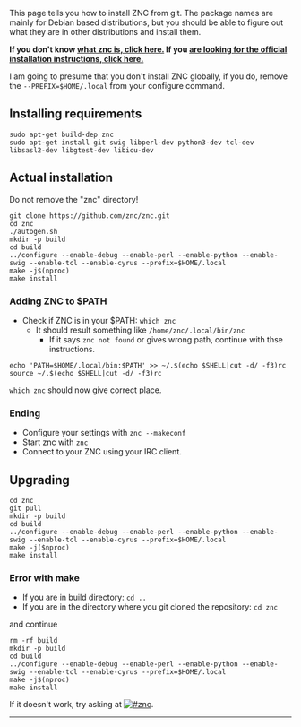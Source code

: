 <!DOCTYPE html>
<html>
<head>
<meta charset="UTF-8" />
<!-- <meta http-equiv="refresh" content="60" /> -->
<meta name="description" content="Installing ZNC directly from git without other instructions to confuse people." />
<meta name="keywords" content="ZNC installation git IRC bouncer" />
<meta name="author" content="Mikaela Suomalainen" />
<link rel="canonical" href="https://mkaysi.github.io/pages/external/zncinstall.html">
<title>Installing ZNC from git</title>
<link rel="stylesheet" type="text/css" href="../../css.css" />
</head>
<body>

This page tells you how to install ZNC from git. The package names are 
mainly for Debian based distributions, but you should be able to figure 
out what they are in other distributions and install them.

**If you don't know [what znc is, click here.](http://wiki.znc.in) If you 
[are looking for the official installation instructions, click here.](http://wiki.znc.in/Installation)**

I am going to presume that you don't install ZNC globally, if you do, 
remove the `--PREFIX=$HOME/.local` from your configure command.

## Installing requirements

```
sudo apt-get build-dep znc
sudo apt-get install git swig libperl-dev python3-dev tcl-dev libsasl2-dev libgtest-dev libicu-dev
```

## Actual installation

Do not remove the "znc" directory!

```
git clone https://github.com/znc/znc.git
cd znc
./autogen.sh
mkdir -p build
cd build
../configure --enable-debug --enable-perl --enable-python --enable-swig --enable-tcl --enable-cyrus --prefix=$HOME/.local
make -j$(nproc)
make install
```

### Adding ZNC to \$PATH

* Check if ZNC is in your \$PATH: `which znc`
    * It should result something like `/home/znc/.local/bin/znc`
        * If it says `znc not found` or gives wrong path, continue with 
        thse instructions.

```
echo 'PATH=$HOME/.local/bin:$PATH' >> ~/.$(echo $SHELL|cut -d/ -f3)rc
source ~/.$(echo $SHELL|cut -d/ -f3)rc
```

`which znc` should now give correct place.

### Ending

* Configure your settings with `znc --makeconf`
* Start znc with `znc`
* Connect to your ZNC using your IRC client.

## Upgrading

```
cd znc
git pull
mkdir -p build
cd build
../configure --enable-debug --enable-perl --enable-python --enable-swig --enable-tcl --enable-cyrus --prefix=$HOME/.local
make -j($nproc)
make install
```

### Error with make

* If you are in build directory: `cd ..`
* If you are in the directory where you git cloned the repository: `cd znc`

and continue

```
rm -rf build
mkdir -p build
cd build
../configure --enable-debug --enable-perl --enable-python --enable-swig --enable-tcl --enable-cyrus --prefix=$HOME/.local
make -j$(nproc)
make install
```

If it doesn't work, try asking at [![#znc](https://kiwiirc.com/buttons/chat.freenode.net/znc.png)](https://kiwiirc.com/client/chat.freenode.net:+6697/#znc).

<hr/>
</body>
</html>
<!-- vim : set ft=markdown-->
